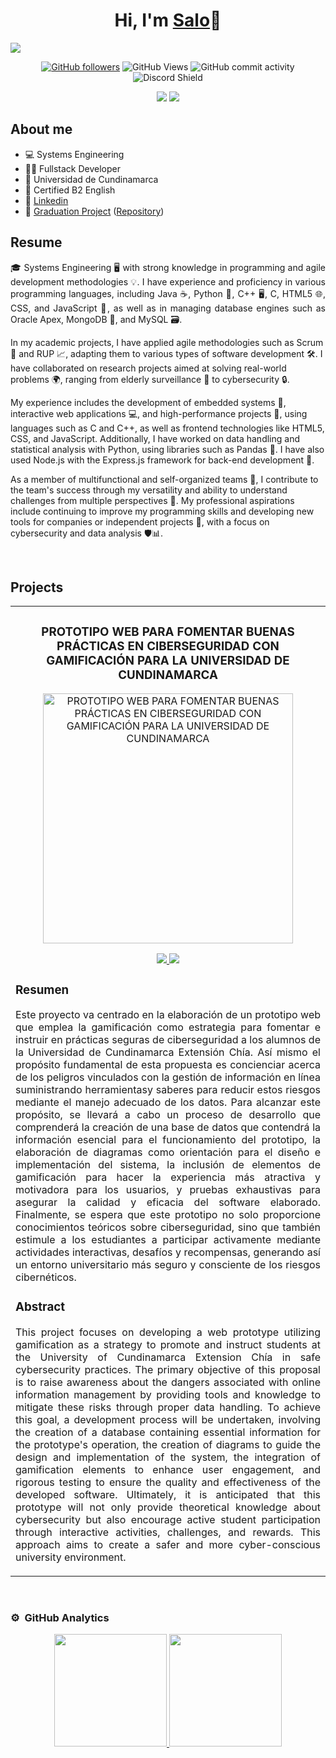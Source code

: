 <div align="center">
  <h1 align="center">Hi, I'm <a href="https://www.linkedin.com/in/salom%C3%B3n-forero-079895216/">Salo</a>👋</h1>
</div>

<img src="https://media.licdn.com/dms/image/D4E16AQHZ7frbEgrZkg/profile-displaybackgroundimage-shrink_350_1400/0/1715127273014?e=1727913600&v=beta&t=vr5pCzO13e5xcGMRMSA59mXThseFQu6V0ttzMXx3Zck">

<div align="center">
  
  [![GitHub followers](https://img.shields.io/github/followers/salo-0mg?style=social)](https://github.com/salo-0mg)
  ![GitHub Views](https://visitor-badge.laobi.icu/badge?page_id=salo-0mg)
  ![GitHub commit activity](https://img.shields.io/github/commit-activity/w/salo-0mg/proyectoCiberseguridadGamificacion)
  ![Discord Shield](https://discordapp.com/api/guilds/629887277207650336/widget.png?style=shield)

</div>

<div align="center">
    <img src="https://skillicons.dev/icons?i=java,javascript,python,html,css,vscode,git,github,figma" />
    <img src="https://skillicons.dev/icons?i=nodejs,express,c,mongodb,mysql,docker,vscode,git,github,figma" />
  <br>
</div>

## About me

- 💻 Systems Engineering
- 🧑‍💻 Fullstack Developer
- 📖 Universidad de Cundinamarca
- 🗽 Certified B2 English
- 👦 [Linkedin](https://www.linkedin.com/in/salom%C3%B3n-forero-079895216/)
- 💼 [Graduation Project](https://proyectoapi-ciberseguridadgamificacion.onrender.com) ([Repository](https://github.com/salo-0mg/proyectoCiberseguridadGamificacion))

## Resume

<p align="justify">🎓 Systems Engineering 🖥️ with strong knowledge in programming and agile development methodologies 💡. I have experience and proficiency in various programming languages, including Java ☕, Python 🐍, C++ 🖥️, C, HTML5 🌐, CSS, and JavaScript 📜, as well as in managing database engines such as Oracle Apex, MongoDB 🍃, and MySQL 🗃️.

In my academic projects, I have applied agile methodologies such as Scrum 🔄 and RUP 📈, adapting them to various types of software development 🛠️. I have collaborated on research projects aimed at solving real-world problems 🌍, ranging from elderly surveillance 👵 to cybersecurity 🔒.

My experience includes the development of embedded systems 🤖, interactive web applications 💻, and high-performance projects 🚀, using languages such as C and C++, as well as frontend technologies like HTML5, CSS, and JavaScript. Additionally, I have worked on data handling and statistical analysis with Python, using libraries such as Pandas 🐼. I have also used Node.js with the Express.js framework for back-end development 🔧.

As a member of multifunctional and self-organized teams 🤝, I contribute to the team's success through my versatility and ability to understand challenges from multiple perspectives 🔄. My professional aspirations include continuing to improve my programming skills and developing new tools for companies or independent projects 🌱, with a focus on cybersecurity and data analysis 🛡️📊.
</p>

<br>

## Projects

<table>
  <tr>
    <td width="50%">
      <h3 align="center">PROTOTIPO WEB PARA FOMENTAR BUENAS PRÁCTICAS EN CIBERSEGURIDAD CON GAMIFICACIÓN PARA LA UNIVERSIDAD DE CUNDINAMARCA</h3>
      <div align="center">
        <a href="https://github.com/salo-0mg/proyectoCiberseguridadGamificacion" target="_blank">
          <img src="https://i.imgur.com/9vgryQ0.png" width="400" alt="PROTOTIPO WEB PARA FOMENTAR BUENAS PRÁCTICAS EN CIBERSEGURIDAD CON GAMIFICACIÓN PARA LA UNIVERSIDAD DE CUNDINAMARCA">
        </a>
        <p>
          <a href="https://github.com/salo-0mg/proyectoCiberseguridadGamificacion" target="_blank">
            <img src="https://img.shields.io/badge/CODE-ff9?style=for-the-badge&color=17ABE7&logo=github&logoColor=white">
          </a>
          <a href="https://proyectoapi-ciberseguridadgamificacion.onrender.com" target="_blank">
            <img src="https://img.shields.io/badge/-RENDER-green?style=for-the-badge&color=17ABE7">
          </a>
        </p>
        <h3 align="left">Resumen</h3>
        <p align="justify">
          Este proyecto va centrado en la elaboración de un prototipo web que emplea la gamificación como estrategia para fomentar e instruir en prácticas seguras de ciberseguridad a los alumnos de la Universidad             de Cundinamarca Extensión Chía. Así mismo el propósito fundamental de esta propuesta es concienciar acerca de los peligros vinculados con la gestión de información en línea suministrando herramientasy             saberes para reducir estos riesgos mediante el manejo adecuado de los datos.
          Para alcanzar este propósito, se llevará a cabo un proceso de desarrollo que comprenderá la creación de una base de datos que contendrá la información esencial para el funcionamiento del prototipo, la               elaboración de diagramas como orientación para el diseño e implementación del sistema, la inclusión de elementos de gamificación para hacer la experiencia más atractiva y motivadora para los usuarios,              y pruebas exhaustivas para asegurar la calidad y eficacia del software elaborado.
          Finalmente, se espera que este prototipo no solo proporcione conocimientos teóricos sobre ciberseguridad, sino que también estimule a los estudiantes a participar activamente mediante actividades interactivas, desafíos y recompensas, generando así un entorno universitario más seguro y consciente de los riesgos cibernéticos.
        </p>
        <h3 align="left">Abstract</h3>
        <p align="justify">
          This project focuses on developing a web prototype utilizing gamification as a strategy to promote and instruct students at the University of Cundinamarca Extension Chía in safe cybersecurity practices. The primary objective of this proposal is to raise awareness about the dangers associated with online information management by providing tools and knowledge to mitigate these risks through proper data handling.
          To achieve this goal, a development process will be undertaken, involving the creation of a database containing essential information for the prototype's operation, the creation of diagrams to guide the design and implementation of the system, the integration of gamification elements to enhance user engagement, and rigorous testing to ensure the quality and effectiveness of the developed software.
          Ultimately, it is anticipated that this prototype will not only provide theoretical knowledge about cybersecurity but also encourage active student participation through interactive activities, challenges, and rewards. This approach aims to create a safer and more cyber-conscious university environment.
        </p>
      </div>                                                                                     
    </td>
  </tr>
</table>

<br>

### ⚙️ &nbsp;GitHub Analytics

<p align="center">
  <a href="https://github.com/salo-0mg">
    <img height="180em" src="https://github-readme-stats-eight-theta.vercel.app/api?username=salo-0mg&show_icons=true&theme=algolia&include_all_commits=true&count_private=true"/>
    <img height="180em" src="https://github-readme-stats-eight-theta.vercel.app/api/top-langs/?username=salo-0mg&layout=compact&langs_count=8&theme=algolia"/>
  </a>
</p>
